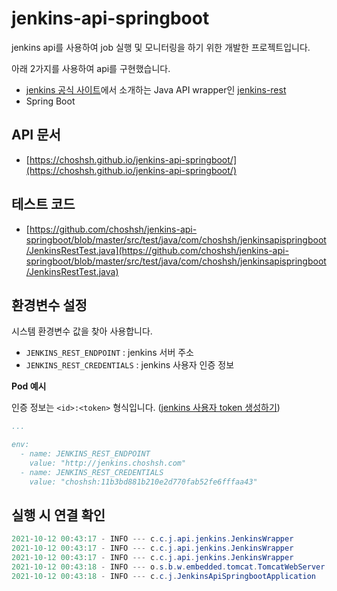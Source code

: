 # jenkins-api-springboot

jenkins api를 사용하여 job 실행 및 모니터링을 하기 위한 개발한 프로젝트입니다.

아래 2가지를 사용하여 api를 구현했습니다.

- [jenkins 공식 사이트](https://www.jenkins.io/doc/book/using/remote-access-api/#RemoteaccessAPI-JavaAPIwrappers)에서  소개하는 Java API wrapper인 [jenkins-rest](https://github.com/cdancy/jenkins-rest)
- Spring Boot

## API 문서

- [https://choshsh.github.io/jenkins-api-springboot/](https://choshsh.github.io/jenkins-api-springboot/)

## 테스트 코드

- [https://github.com/choshsh/jenkins-api-springboot/blob/master/src/test/java/com/choshsh/jenkinsapispringboot/JenkinsRestTest.java](https://github.com/choshsh/jenkins-api-springboot/blob/master/src/test/java/com/choshsh/jenkinsapispringboot/JenkinsRestTest.java)

## 환경변수 설정

시스템 환경변수 값을 찾아 사용합니다.

- `JENKINS_REST_ENDPOINT` : jenkins 서버 주소
- `JENKINS_REST_CREDENTIALS` : jenkins 사용자 인증 정보

**Pod 예시**

인증 정보는 `<id>:<token>` 형식입니다. ([jenkins 사용자 token 생성하기](https://choshsh.notion.site/89b9a9ff76ef405b82ba068b4752fb7c))

```yaml
...

env:
  - name: JENKINS_REST_ENDPOINT 
    value: "http://jenkins.choshsh.com"
  - name: JENKINS_REST_CREDENTIALS
    value: "choshsh:11b3bd881b210e2d770fab52fe6fffaa43"
```

## 실행 시 연결 확인

```java
2021-10-12 00:43:17 - INFO --- c.c.j.api.jenkins.JenkinsWrapper         : Jenkins 연결 성공
2021-10-12 00:43:17 - INFO --- c.c.j.api.jenkins.JenkinsWrapper         : Jenkins 버전 : 2.307
2021-10-12 00:43:17 - INFO --- c.c.j.api.jenkins.JenkinsWrapper         : Jenkins URL : http://jenkins.choshsh.com
2021-10-12 00:43:18 - INFO --- o.s.b.w.embedded.tomcat.TomcatWebServer  : Tomcat started on port(s): 8081 (http) with context path ''
2021-10-12 00:43:18 - INFO --- c.c.j.JenkinsApiSpringbootApplication    : Started JenkinsApiSpringbootApplication in 4.998 seconds (JVM running for 5.405)
```
